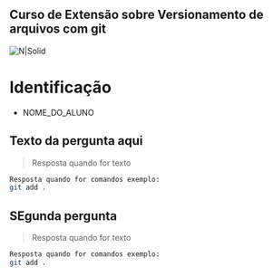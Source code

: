## Curso de Extensão sobre Versionamento de arquivos com git

![N|Solid](https://www.benner.com.br/tecnologia/wp-content/uploads/2023/10/Git-1536x598.png)

# Identificação
- NOME_DO_ALUNO

## Texto da pergunta aqui
> Resposta quando for texto
```sh
Resposta quando for comandos exemplo: 
git add .
```

## SEgunda pergunta
> Resposta quando for texto
```sh
Resposta quando for comandos exemplo: 
git add .
```